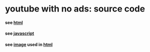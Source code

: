 # youtube with no ads: source code

#### see <strong>[html](https://raw.githubusercontent.com/the-one-with-raspberry/no-ad-youtube/main/index.html)</strong>
#### see <strong>[javascript](https://raw.githubusercontent.com/the-one-with-raspberry/no-ad-youtube/main/scripts.js)</strong>
#### see <strong>[image](https://raw.githubusercontent.com/the-one-with-raspberry/no-ad-youtube/main/yt_wait.png) used in <strong>[html](https://raw.githubusercontent.com/the-one-with-raspberry/no-ad-youtube/main/index.html)</strong>
